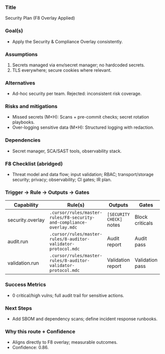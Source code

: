 ### Title
Security Plan (F8 Overlay Applied)

### Goal(s)
- Apply the Security & Compliance Overlay consistently.

### Assumptions
1. Secrets managed via env/secret manager; no hardcoded secrets.
2. TLS everywhere; secure cookies where relevant.

### Alternatives
- Ad-hoc security per team. Rejected: inconsistent risk coverage.

### Risks and mitigations
- Missed secrets (M×H): Scans + pre-commit checks; secret rotation playbooks.
- Over-logging sensitive data (M×H): Structured logging with redaction.

### Dependencies
- Secret manager, SCA/SAST tools, observability stack.

### F8 Checklist (abridged)
- Threat model and data flow; input validation; RBAC; transport/storage security; privacy; observability; CI gates; IR plan.

### Trigger → Rule → Outputs → Gates
| Capability | Rule(s) | Outputs | Gates |
|---|---|---|---|
| security.overlay | `.cursor/rules/master-rules/F8-security-and-compliance-overlay.mdc` | `[SECURITY CHECK]` notes | Block criticals |
| audit.run | `.cursor/rules/master-rules/8-auditor-validator-protocol.mdc` | Audit report | Audit pass |
| validation.run | `.cursor/rules/master-rules/8-auditor-validator-protocol.mdc` | Validation report | Validation pass |

### Success Metrics
- 0 critical/high vulns; full audit trail for sensitive actions.

### Next Steps
- Add SBOM and dependency scans; define incident response runbooks.

### Why this route + Confidence
- Aligns directly to F8 overlay; measurable outcomes.
- Confidence: 0.86.
